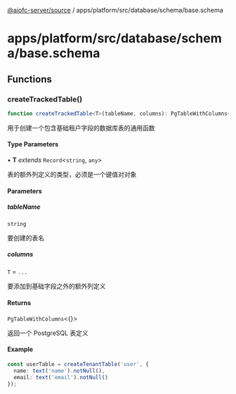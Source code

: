 [@aiofc-server/source](../../../../../../index.md) / apps/platform/src/database/schema/base.schema

# apps/platform/src/database/schema/base.schema

## Functions

### createTrackedTable()

```ts
function createTrackedTable<T>(tableName, columns): PgTableWithColumns<{}>
```

用于创建一个包含基础租户字段的数据库表的通用函数

#### Type Parameters

• **T** *extends* `Record`\<`string`, `any`\>

表的额外列定义的类型，必须是一个键值对对象

#### Parameters

##### tableName

`string`

要创建的表名

##### columns

`T` = `...`

要添加到基础字段之外的额外列定义

#### Returns

`PgTableWithColumns`\<\{\}\>

返回一个 PostgreSQL 表定义

#### Example

```typescript
const userTable = createTenantTable('user', {
  name: text('name').notNull(),
  email: text('email').notNull()
});
```

